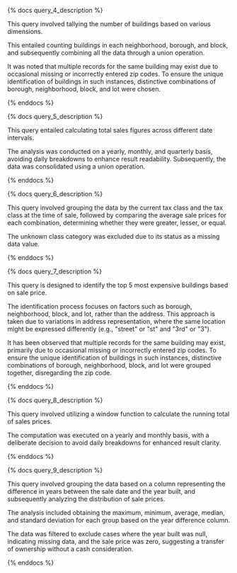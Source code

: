 {% docs query_4_description %}

This query involved tallying the number of buildings based on various dimensions. 

This entailed counting buildings in each neighborhood, borough, and block, 
and subsequently combining all the data through a union operation.

It was noted that multiple records for the same building may exist due to occasional missing or 
incorrectly entered zip codes. To ensure the unique identification of buildings in such instances, 
distinctive combinations of borough, neighborhood, block, and lot were chosen.

{% enddocs %}

{% docs query_5_description %}

This query entailed calculating total sales figures across different date intervals.

The analysis was conducted on a yearly, monthly, and quarterly basis, avoiding daily breakdowns to 
enhance result readability. Subsequently, the data was consolidated using a union operation.

{% enddocs %}

{% docs query_6_description %}

This query involved  grouping the data by the current tax class and the tax class at the time of sale, 
followed by comparing the average sale prices for each combination, determining whether they were greater, lesser, or equal. 

The unknown class category was excluded due to its status as a missing data value.

{% enddocs %}

{% docs query_7_description %}

This query is designed to identify the top 5 most expensive buildings based on sale price.

The identification process focuses on factors such as borough, neighborhood, block, and lot, 
rather than the address. This approach is taken due to variations in address representation, 
where the same location might be expressed differently (e.g., "street" or "st" and "3rd" or "3").

It has been observed that multiple records for the same building may exist, 
primarily due to occasional missing or incorrectly entered zip codes. To ensure the unique identification of 
buildings in such instances, distinctive combinations of borough, neighborhood, block, and lot were 
grouped together, disregarding the zip code.

{% enddocs %}

{% docs query_8_description %}

This query involved utilizing a window function to calculate the running total of sales prices.

The computation was executed on a yearly and monthly basis, with a deliberate decision to 
avoid daily breakdowns for enhanced result clarity.

{% enddocs %}

{% docs query_9_description %}

This query involved grouping the data based on a column representing the difference in 
years between the sale date and the year built, and subsequently 
analyzing the distribution of sale prices.

The analysis included obtaining the maximum, minimum, average, median, and 
standard deviation for each group based on the year difference column.

The data was filtered to exclude cases where the year built was null, indicating missing data, 
and the sale price was zero, suggesting a transfer of ownership without a cash consideration.

{% enddocs %}